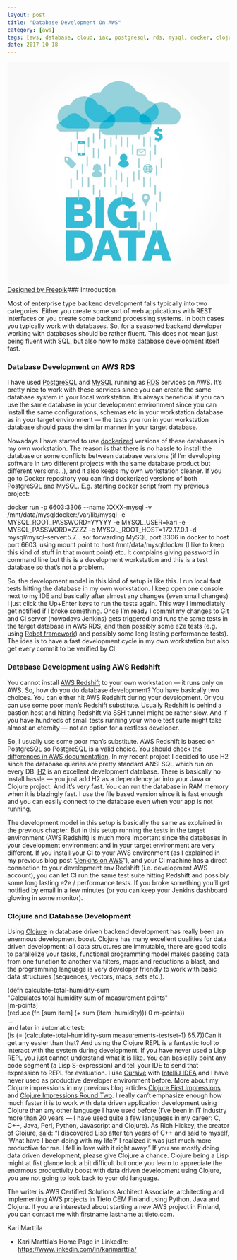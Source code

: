 ```yaml
---
layout: post
title: "Database Development On AWS"
category: [aws]
tags: [aws, database, cloud, iac, postgresql, rds, mysql, docker, clojure]
date: 2017-10-18
---
```


  ![](/img/2017-10-18-database-development-on-aws_img_1.jpeg)[Designed by Freepik](http://www.freepik.com/free-vector/big-data-cloud-vector-illustration_1322558.htm)### Introduction

Most of enterprise type backend development falls typically into two categories. Either you create some sort of web applications with REST interfaces or you create some backend processing systems. In both cases you typically work with databases. So, for a seasoned backend developer working with databases should be rather fluent. This does not mean just being fluent with SQL, but also how to make database development itself fast.

### Database Development on AWS RDS

I have used [PostgreSQL](https://www.postgresql.org/) and [MySQL](https://www.mysql.com/) running as [RDS](https://aws.amazon.com/rds) services on AWS. It’s pretty nice to work with these services since you can create the same database system in your local workstation. It’s always beneficial if you can use the same database in your development environment since you can install the same configurations, schemas etc in your workstation database as in your target environment — the tests you run in your workstation database should pass the similar manner in your target database.

Nowadays I have started to use [dockerized](https://www.docker.com/) versions of these databases in my own workstation. The reason is that there is no hassle to install the database or some conflicts between database versions (if I’m developing software in two different projects with the same database product but different versions…), and it also keeps my own workstation cleaner. If you go to Docker repository you can find dockerized versions of both [PostgreSQL](https://hub.docker.com/_/postgres/) and [MySQL](https://hub.docker.com/_/mysql/). E.g. starting docker script from my previous project:

docker run -p 6603:3306 --name XXXX-mysql -v /mnt/data/mysqldocker:/var/lib/mysql -e MYSQL\_ROOT\_PASSWORD=YYYYY -e MYSQL\_USER=kari -e MYSQL\_PASSWORD=ZZZZ -e MYSQL\_ROOT\_HOST=172.17.0.1 -d mysql/mysql-server:5.7… so: forwarding MySQL port 3306 in docker to host port 6603, using mount point to host /mnt/data/mysqldocker (I like to keep this kind of stuff in that mount point) etc. It complains giving password in command line but this is a development workstation and this is a test database so that’s not a problem.

So, the development model in this kind of setup is like this. I run local fast tests hitting the database in my own workstation. I keep open one console next to my IDE and basically after almost any changes (even small changes) I just click the Up+Enter keys to run the tests again. This way I immediately get notified if I broke something. Once I’m ready I commit my changes to Git and CI server (nowadays Jenkins) gets triggered and runs the same tests in the target database in AWS RDS, and then possibly some e2e tests (e.g. using [Robot framework](http://robotframework.org/)) and possibly some long lasting performance tests). The idea is to have a fast development cycle in my own workstation but also get every commit to be verified by CI.

### Database Development using AWS Redshift

You cannot install [AWS Redshift](https://aws.amazon.com/redshift) to your own workstation — it runs only on AWS. So, how do you do database development? You have basically two choices. You can either hit AWS Redshift during your development. Or you can use some poor man’s Redshift substitute. Usually Redshift is behind a bastion host and hitting Redshift via SSH tunnel might be rather slow. And if you have hundreds of small tests running your whole test suite might take almost an eternity — not an option for a restless developer.

So, I usually use some poor man’s substitute. AWS Redshift is based on PostgreSQL so PostgreSQL is a valid choice. You should check [the differences in AWS documentation](http://docs.aws.amazon.com/redshift/latest/dg/c_redshift-and-postgres-sql.html). In my recent project I decided to use H2 since the database queries are pretty standard ANSI SQL which run on every DB. [H2](http://www.h2database.com/html/main.html) is an excellent development database. There is basically no install hassle — you just add H2 as a dependency jar into your Java or Clojure project. And it’s very fast. You can run the database in RAM memory when it is blazingly fast. I use the file based version since it is fast enough and you can easily connect to the database even when your app is not running.

The development model in this setup is basically the same as explained in the previous chapter. But in this setup running the tests in the target environment (AWS Redshift) is much more important since the databases in your development environment and in your target environment are very different. If you install your CI to your AWS environment (as I explained in my previous blog post “[Jenkins on AWS](https://medium.com/tieto-developers/jenkins-on-aws-49133e011ac5)”), and your CI machine has a direct connection to your development env Redshift (i.e. development AWS account), you can let CI run the same test suite hitting Redshift and possibly some long lasting e2e / performance tests. If you broke something you’ll get notified by email in a few minutes (or you can keep your Jenkins dashboard glowing in some monitor).

### Clojure and Database Development

Using [Clojure](https://clojure.org/) in database driven backend development has really been an enermous development boost. Clojure has many excellent qualities for data driven development: all data structures are immutable, there are good tools to parallelize your tasks, functional programming model makes passing data from one function to another via filters, maps and reductions a blast, and the programming language is very developer friendly to work with basic data structures (sequences, vectors, maps, sets etc.).

(defn calculate-total-humidity-sum  
 "Calculates total humidity sum of measurement points"  
 [m-points]  
 (reduce (fn [sum item] (+ sum (item :humidity))) 0 m-points))  
...  
and later in automatic test:  
 (is (= (calculate-total-humidity-sum measurements-testset-1) 65.7))Can it get any easier than that? And using the Clojure REPL is a fantastic tool to interact with the system during development. If you have never used a Lisp REPL you just cannot understand what it is like. You can basically point any code segment (a Lisp S-expression) and tell your IDE to send that expression to REPL for evaluation. I use [Cursive](https://cursive-ide.com/) with [IntelliJ IDEA](https://www.jetbrains.com/idea/) and I have never used as productive developer environment before. More about my Clojure impressions in my previous blog articles [Clojure First Impressions](https://medium.com/tieto-developers/clojure-first-impressions-2c6232f4b514) and [Clojure Impressions Round Two](https://medium.com/tieto-developers/clojure-impressions-round-two-f989c0945f4b). I really can’t emphasize enough how much faster it is to work with data driven application development using Clojure than any other language I have used before (I’ve been in IT industry more than 20 years — I have used quite a few languages in my career: C, C++, Java, Perl, Python, Javascript and Clojure). As Rich Hickey, the creator of Clojure, [said](https://gist.github.com/yogthos/974ef18230ced6cd10dd9e2ec9cc5d82): “I discovered Lisp after ten years of C++ and said to myself, ‘What have I been doing with my life?’ I realized it was just much more productive for me. I fell in love with it right away.” If you are mostly doing data driven development, please give Clojure a chance. Clojure being a Lisp might at fist glance look a bit difficult but once you learn to appreciate the enormous productivity boost with data driven development using Clojure, you are not going to look back to your old language.

The writer is AWS Certified Solutions Architect Associate, architecting and implementing AWS projects in Tieto CEM Finland using Python, Java and Clojure. If you are interested about starting a new AWS project in Finland, you can contact me with firstname.lastname at tieto.com.

Kari Marttila

* Kari Marttila’s Home Page in LinkedIn: <https://www.linkedin.com/in/karimarttila/>
  
